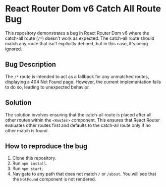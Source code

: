 # React Router Dom v6 Catch All Route Bug

This repository demonstrates a bug in React Router Dom v6 where the catch-all route (`/*`) doesn't work as expected.  The catch-all route should match any route that isn't explicitly defined, but in this case, it's being ignored.

## Bug Description

The `/*` route is intended to act as a fallback for any unmatched routes, displaying a 404 Not Found page. However, the current implementation fails to do so, leading to unexpected behavior. 

## Solution

The solution involves ensuring that the catch-all route is placed after all other routes within the `<Routes>` component.  This ensures that React Router evaluates other routes first and defaults to the catch-all route only if no other match is found. 

## How to reproduce the bug

1. Clone this repository.
2. Run `npm install`.
3. Run `npm start`.
4. Navigate to any path that does not match `/` or `/about`. You will see that the `NotFound` component is not rendered.